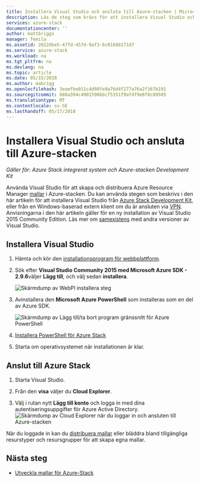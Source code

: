 ```yaml
---
title: Installera Visual Studio och ansluta till Azure-stacken | Microsoft Docs
description: Läs de steg som krävs för att installera Visual Studio och ansluta till Azure-stacken
services: azure-stack
documentationcenter: ''
author: mattbriggs
manager: femila
ms.assetid: 2022dbe5-47fd-457d-9af3-6c01688171d7
ms.service: azure-stack
ms.workload: na
ms.tgt_pltfrm: na
ms.devlang: na
ms.topic: article
ms.date: 05/15/2018
ms.author: mabrigg
ms.openlocfilehash: 3eaefbe011c4d98fe9a76d4f277a76a2f167b191
ms.sourcegitcommit: 688a394c4901590bbcf5351f9afdf9e8f0c89505
ms.translationtype: MT
ms.contentlocale: sv-SE
ms.lasthandoff: 05/17/2018
---
```

# <a name="install-visual-studio-and-connect-to-azure-stack"></a>Installera Visual Studio och ansluta till Azure-stacken

*Gäller för: Azure Stack integrerat system och Azure-stacken Development Kit*

Använda Visual Studio för att skapa och distribuera Azure Resource Manager [mallar](azure-stack-arm-templates.md) i Azure-stacken. Du kan använda stegen som beskrivs i den här artikeln för att installera Visual Studio från [Azure Stack Development Kit](azure-stack-connect-azure-stack.md#connect-to-azure-stack-with-remote-desktop), eller från en Windows-baserad extern klient om du är ansluten via [VPN](azure-stack-connect-azure-stack.md#connect-to-azure-stack-with-vpn). Anvisningarna i den här artikeln gäller för en ny installation av Visual Studio 2015 Community Edition. Läs mer om [samexistens](https://msdn.microsoft.com/library/ms246609.aspx) med andra versioner av Visual Studio.

## <a name="install-visual-studio"></a>Installera Visual Studio

1. Hämta och kör den [installationsprogram för webbplattform](https://www.microsoft.com/web/downloads/platform.aspx).
2. Sök efter **Visual Studio Community 2015 med Microsoft Azure SDK - 2.9.6**väljer **Lägg till**, och välj sedan **installera**.

    ![Skärmdump av WebPI installera steg](./media/azure-stack-install-visual-studio/image1.png)

3. Avinstallera den **Microsoft Azure PowerShell** som installeras som en del av Azure SDK.

    ![Skärmdump av Lägg till/ta bort program gränssnitt för Azure PowerShell](./media/azure-stack-install-visual-studio/image2.png)

4. [Installera PowerShell för Azure Stack](azure-stack-powershell-install.md)

5. Starta om operativsystemet när installationen är klar.

## <a name="connect-to-azure-stack"></a>Anslut till Azure Stack

1. Starta Visual Studio.

2. Från den **visa** väljer du **Cloud Explorer**.

3. Välj i rutan nytt **Lägg till konto** och logga in med dina autentiseringsuppgifter för Azure Active Directory.
    ![Skärmdump av Cloud Explorer när du loggar in och ansluten till Azure-stacken](./media/azure-stack-install-visual-studio/image6.png)

När du loggade in kan du [distribuera mallar](azure-stack-deploy-template-visual-studio.md) eller bläddra bland tillgängliga resurstyper och resursgrupper för att skapa egna mallar.

## <a name="next-steps"></a>Nästa steg

* [Utveckla mallar för Azure-Stack](azure-stack-develop-templates.md)
